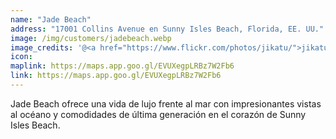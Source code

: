 ```yaml
---
name: "Jade Beach"
address: "17001 Collins Avenue en Sunny Isles Beach, Florida, EE. UU."
image: /img/customers/jadebeach.webp
image_credits: '@<a href="https://www.flickr.com/photos/jikatu/">jikatu</a>'
icon: 
maplink: https://maps.app.goo.gl/EVUXegpLRBz7W2Fb6
link: https://maps.app.goo.gl/EVUXegpLRBz7W2Fb6
---
```

Jade Beach ofrece una vida de lujo frente al mar con impresionantes vistas al océano y comodidades de última generación en el corazón de Sunny Isles Beach.
